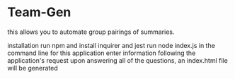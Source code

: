 # Team-Gen

this allows you to automate group pairings of summaries. 

installation
run npm and install inquirer and jest
run node index.js in the command line for this application
enter information following the application's request
upon answering all of the questions, an index.html file will be generated
